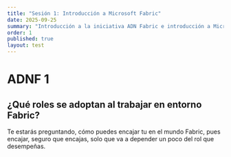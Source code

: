 ```yaml
---
title: "Sesión 1: Introducción a Microsoft Fabric"
date: 2025-09-25
summary: "Introducción a la iniciativa ADN Fabric e introducción a Microsoft Fabric"
order: 1
published: true
layout: test
---
```

# ADNF 1

## ¿Qué roles se adoptan al trabajar en entorno Fabric?

Te estarás preguntando, cómo puedes encajar tu en el mundo Fabric, pues
encajar, seguro que encajas, solo que va a depender un poco del rol que
desempeñas.
